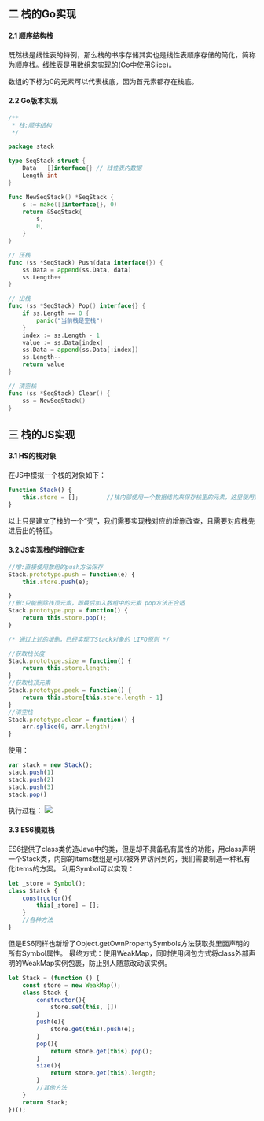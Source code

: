 ## 二 栈的Go实现  

#### 2.1 顺序结构栈

既然栈是线性表的特例，那么栈的书序存储其实也是线性表顺序存储的简化，简称为顺序栈。线性表是用数组来实现的(Go中使用Slice)。  

数组的下标为0的元素可以代表栈底，因为首元素都存在栈底。

#### 2.2 Go版本实现

```go
/**
 * 栈:顺序结构
 */

package stack

type SeqStack struct {
	Data   []interface{} // 线性表内数据
	Length int
}

func NewSeqStack() *SeqStack {
	s := make([]interface{}, 0)
	return &SeqStack{
		s,
		0,
	}
}

// 压栈
func (ss *SeqStack) Push(data interface{}) {
	ss.Data = append(ss.Data, data)
	ss.Length++
}

// 出栈
func (ss *SeqStack) Pop() interface{} {
	if ss.Length == 0 {
		panic("当前栈是空栈")
	}
	index := ss.Length - 1
	value := ss.Data[index]
	ss.Data = append(ss.Data[:index])
	ss.Length--
	return value
}

// 清空栈
func (ss *SeqStack) Clear() {
	ss = NewSeqStack()
}

```

## 三 栈的JS实现

#### 3.1 HS的栈对象

在JS中模拟一个栈的对象如下：
```JavaScript
function Stack() {
    this.store = [];        //栈内部使用一个数据结构来保存栈里的元素，这里使用数组：
}
```
以上只是建立了栈的一个“壳”，我们需要实现栈对应的增删改查，且需要对应栈先进后出的特征。  

#### 3.2  JS实现栈的增删改查
```JavaScript
//增:直接使用数组的push方法保存
Stack.prototype.push = function(e) {
    this.store.push(e);

}
//删:只能删除栈顶元素，即最后加入数组中的元素 pop方法正合适
Stack.prototype.pop = function() {
    return this.store.pop();
}

/* 通过上述的增删，已经实现了Stack对象的 LIFO原则 */

//获取栈长度
Stack.prototype.size = function() {
    return this.store.length;
}
//获取栈顶元素
Stack.prototype.peek = function() {
    return this.store[this.store.length - 1]
}
//清空栈
Stack.prototype.clear = function() {
    arr.splice(0, arr.length);
}
```
使用：
```JavaScript
var stack = new Stack();
stack.push(1)
stack.push(2)
stack.push(3)
stack.pop()
```
执行过程：
![](/images/Algorithm/statck-2.png)

#### 3.3 ES6模拟栈
ES6提供了class类仿造Java中的类，但是却不具备私有属性的功能，用class声明一个Stack类，内部的items数组是可以被外界访问到的，我们需要制造一种私有化items的方案。
利用Symbol可以实现：
```JavaScript
let _store = Symbol();
class Statck {
    constructor(){
        this[_store] = [];
    }
    //各种方法
}
```
但是ES6同样也新增了Object.getOwnPropertySymbols方法获取类里面声明的所有Symbol属性。
最终方式：使用WeakMap，同时使用闭包方式将class外部声明的WeakMap实例包裹，防止别人随意改动该实例。
```JavaScript
let Stack = (function () {
    const store = new WeakMap();
    class Stack {
        constructor(){
            store.set(this, [])
        }
        push(e){
            store.get(this).push(e);
        }
        pop(){
            return store.get(this).pop();
        }
        size(){
            return store.get(this).length;
        }
        //其他方法
    }
    return Stack;
})();
```